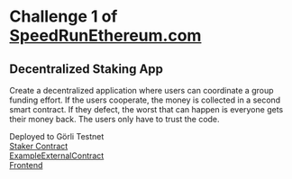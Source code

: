 # Challenge 1 of [SpeedRunEthereum.com](https://speedrunethereum.com)

## Decentralized Staking App

Create a decentralized application where users can coordinate a group funding effort. If the users cooperate, the money is collected in a second smart contract. If they defect, the worst that can happen is everyone gets their money back. The users only have to trust the code.

Deployed to Görli Testnet  
[Staker Contract](https://goerli.etherscan.io/address/0x242cd90093d029A33C7c26775d0303282eb30f57)  
[ExampleExternalContract](https://goerli.etherscan.io/address/0xeC06b76a1B775eE578F8b2A31c904E05697e5172)  
[Frontend](https://eight-night.surge.sh/)